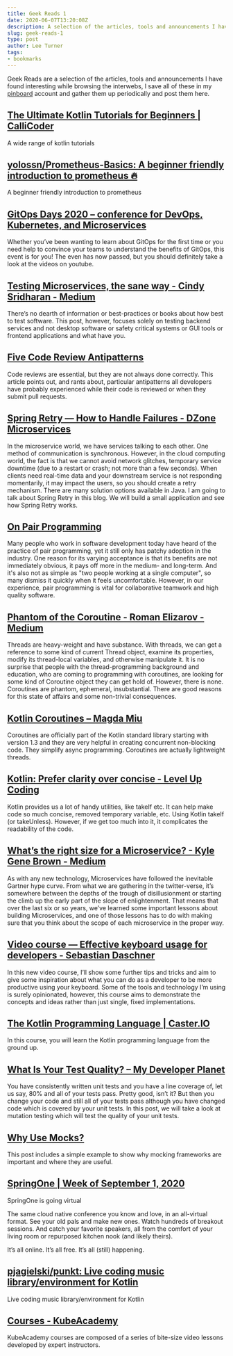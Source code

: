 ```yaml
---
title: Geek Reads 1
date: 2020-06-07T13:20:08Z
description: A selection of the articles, tools and announcements I have found interesting while browsing the interwebs 
slug: geek-reads-1
type: post
author: Lee Turner 
tags:
- bookmarks
---
```

Geek Reads are a selection of the articles, tools and announcements I have found interesting while browsing the interwebs, I save all of these in my [pinboard](https://pinboard.in) account and gather them up periodically and post them here.

## [The Ultimate Kotlin Tutorials for Beginners | CalliCoder](https://www.callicoder.com/categories/kotlin/)
A wide range of kotlin tutorials 

## [yolossn/Prometheus-Basics: A beginner friendly introduction to prometheus 🔥](https://github.com/yolossn/Prometheus-Basics)
A beginner friendly introduction to prometheus

## [GitOps Days 2020 – conference for DevOps, Kubernetes, and Microservices](https://www.gitopsdays.com/)
Whether you’ve been wanting to learn about GitOps for the first time or you need help to convince your teams to understand the benefits of GitOps, this event is for you! The even has now passed, but you should definitely take a look at the videos on youtube.

## [Testing Microservices, the sane way - Cindy Sridharan - Medium](https://medium.com/@copyconstruct/testing-microservices-the-sane-way-9bb31d158c16)
There’s no dearth of information or best-practices or books about how best to test software. This post, however, focuses solely on testing backend services and not desktop software or safety critical systems or GUI tools or frontend applications and what have you.

## [Five Code Review Antipatterns](https://blogs.oracle.com/javamagazine/five-code-review-antipatterns)
Code reviews are essential, but they are not always done correctly. This article points out, and rants about, particular antipatterns all developers have probably experienced while their code is reviewed or when they submit pull requests.

## [Spring Retry — How to Handle Failures - DZone Microservices](https://dzone.com/articles/spring-retry-way-to-handle-failures)
In the microservice world, we have services talking to each other. One method of communication is synchronous. However, in the cloud computing world, the fact is that we cannot avoid network glitches, temporary service downtime (due to a restart or crash; not more than a few seconds). When clients need real-time data and your downstream service is not responding momentarily, it may impact the users, so you should create a retry mechanism. There are many solution options available in Java. I am going to talk about Spring Retry in this blog. We will build a small application and see how Spring Retry works.

## [On Pair Programming](https://martinfowler.com/articles/on-pair-programming.html)
Many people who work in software development today have heard of the practice of pair programming, yet it still only has patchy adoption in the industry. One reason for its varying acceptance is that its benefits are not immediately obvious, it pays off more in the medium- and long-term. And it's also not as simple as "two people working at a single computer", so many dismiss it quickly when it feels uncomfortable. However, in our experience, pair programming is vital for collaborative teamwork and high quality software.

## [Phantom of the Coroutine - Roman Elizarov - Medium](https://medium.com/@elizarov/phantom-of-the-coroutine-afc63b03a131)
Threads are heavy-weight and have substance. With threads, we can get a reference to some kind of current Thread object, examine its properties, modify its thread-local variables, and otherwise manipulate it. It is no surprise that people with the thread-programming background and education, who are coming to programming with coroutines, are looking for some kind of Coroutine object they can get hold of. However, there is none. Coroutines are phantom, ephemeral, insubstantial. There are good reasons for this state of affairs and some non-trivial consequences.

## [Kotlin Coroutines – Magda Miu](https://magdamiu.com/2020/04/27/kotlin-coroutines/)
Coroutines are officially part of the Kotlin standard library starting with version 1.3 and they are very helpful in creating concurrent non-blocking code. They simplify async programming. Coroutines are actually lightweight threads. 

## [Kotlin: Prefer clarity over concise - Level Up Coding](https://levelup.gitconnected.com/kotlin-prefers-clarity-over-concise-a5a2088536b6)
Kotlin provides us a lot of handy utilities, like takeIf etc. It can help make code so much concise, removed temporary variable, etc. Using Kotlin takeIf (or takeUnless).  However, if we get too much into it, it complicates the readability of the code.

## [What’s the right size for a Microservice? - Kyle Gene Brown - Medium](https://medium.com/@kylegenebrown/whats-the-right-size-for-a-microservice-bf1740370d47)
As with any new technology, Microservices have followed the inevitable Gartner hype curve. From what we are gathering in the twitter-verse, it’s somewhere between the depths of the trough of disillusionment or starting the climb up the early part of the slope of enlightenment. That means that over the last six or so years, we’ve learned some important lessons about building Microservices, and one of those lessons has to do with making sure that you think about the scope of each microservice in the proper way.

## [Video course — Effective keyboard usage for developers - Sebastian Daschner](https://blog.sebastian-daschner.com/entries/effective-keyboard-usage-video-course)
In this new video course, I’ll show some further tips and tricks and aim to give some inspiration about what you can do as a developer to be more productive using your keyboard. Some of the tools and technology I’m using is surely opinionated, however, this course aims to demonstrate the concepts and ideas rather than just single, fixed implementations.

## [The Kotlin Programming Language | Caster.IO](https://caster.io/courses/kotlin-programming-language)
In this course, you will learn the Kotlin programming language from the ground up. 

## [What Is Your Test Quality? – My Developer Planet](https://mydeveloperplanet.com/2020/03/24/what-is-your-test-quality/)
You have consistently written unit tests and you have a line coverage of, let us say, 80% and all of your tests pass. Pretty good, isn’t it? But then you change your code and still all of your tests pass although you have changed code which is covered by your unit tests. In this post, we will take a look at mutation testing which will test the quality of your unit tests.

## [Why Use Mocks?](https://kousenit.org/2020/03/03/why-use-mocks/)
This post includes a simple example to show why mocking frameworks are important and where they are useful.

## [SpringOne | Week of September 1, 2020](https://springone.io/)
SpringOne is going virtual

The same cloud native conference you know and love, in an all-virtual format. See your old pals and make new ones. Watch hundreds of breakout sessions. And catch your favorite speakers, all from the comfort of your living room or repurposed kitchen nook (and likely theirs).

It’s all online. It’s all free. It’s all (still) happening.

## [pjagielski/punkt: Live coding music library/environment for Kotlin](https://github.com/pjagielski/punkt)
Live coding music library/environment for Kotlin 

## [Courses - KubeAcademy](https://kube.academy/courses)
KubeAcademy courses are composed of a series of bite-size video lessons developed by expert instructors.


